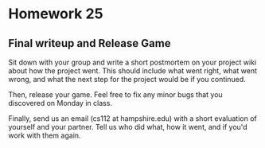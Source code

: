 Homework 25
================================
Final writeup and Release Game
--------------------------------

Sit down with your group and write a short postmortem on your project wiki about how the project went.  This should include what went right, what went wrong, and what the next step for the project would be if you continued.

Then, release your game.  Feel free to fix any minor bugs that you discovered on Monday in class.

Finally, send us an email (cs112 at hampshire.edu) with a short evaluation of yourself and your partner.  Tell us who did what, how it went, and if you'd work with them again.
